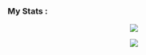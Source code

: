 ### My Stats :
<p align="center" style="width: 100%;"><a href="https://github.com/Abrazax56"><img src="https://github-readme-stats.vercel.app/api?username=Abrazax56&show_icons=true&theme=dark"></a></p>
<p align="center" style="width: 100%;"><a href="https://github.com/Abrazax56"><img src="https://github-readme-stats.vercel.app/api/top-langs/?username=Abrazax56&theme=dark&layout=compact"></a></p>
